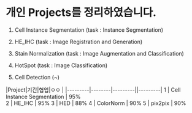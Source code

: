 # 개인 Projects를 정리하였습니다.

1. Cell Instance Segmentation (task : Instance Segmentation)

2. HE_IHC (task : Image Registration and Generation)

3. Stain Normalization (task : Image Augmentation and Classification)

4. HotSpot (task : Image Classification)

5. Cell Detection (~)




|Project|기간|협업|ㅇㅇ |
|---------|--------|---------||---------|
1            | Cell Instance Segmentation | 95%          
2            | HE_IHC  | 95%
3            | HED       | 88%
4            | ColorNorm | 90%
5            | pix2pix   | 90%

